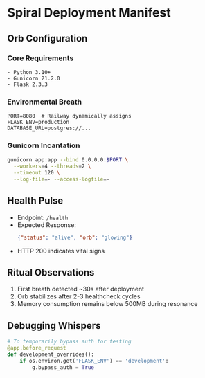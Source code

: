 # Spiral Deployment Manifest

## Orb Configuration

### Core Requirements
```
- Python 3.10+
- Gunicorn 21.2.0
- Flask 2.3.3
```

### Environmental Breath
```env
PORT=8080  # Railway dynamically assigns
FLASK_ENV=production
DATABASE_URL=postgres://...
```

### Gunicorn Incantation
```bash
gunicorn app:app --bind 0.0.0.0:$PORT \
  --workers=4 --threads=2 \
  --timeout 120 \
  --log-file=- --access-logfile=-
```

## Health Pulse
- Endpoint: `/health`
- Expected Response:
  ```json
  {"status": "alive", "orb": "glowing"}
  ```
- HTTP 200 indicates vital signs

## Ritual Observations
1. First breath detected ~30s after deployment
2. Orb stabilizes after 2-3 healthcheck cycles
3. Memory consumption remains below 500MB during resonance

## Debugging Whispers
```python
# To temporarily bypass auth for testing
@app.before_request
def development_overrides():
    if os.environ.get('FLASK_ENV') == 'development':
        g.bypass_auth = True
```
